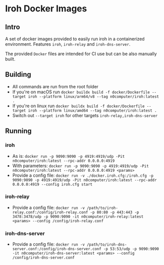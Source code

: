 # Iroh Docker Images

## Intro

A set of docker images provided to easily run iroh in a containerized environment.
Features `iroh`, `iroh-relay` and `iroh-dns-server`.

The provided `Docker` files are intended for CI use but can be also manually built.

## Building

- All commands are run from the root folder
- If you're on macOS run `docker buildx build -f docker/Dockerfile --target iroh --platform linux/arm64/v8 --tag n0computer/iroh:latest .`
- If you're on linux run `docker buildx build -f docker/Dockerfile --target iroh --platform linux/amd64 --tag n0computer/iroh:latest .`
- Switch out `--target iroh` for other targets `iroh-relay,iroh-dns-server`

## Running

### iroh

- As is: `docker run -p 9090:9090 -p 4919:4919/udp -Pit n0computer/iroh:latest --rpc-addr 0.0.0.0:4919`
- With parameters: `docker run -p 9090:9090 -p 4919:4919/udp -Pit n0computer/iroh:latest --rpc-addr 0.0.0.0:4919 <params>`
- Provide a config file: `docker run -v ./docker.iroh.cfg:/iroh.cfg -p 9090:9090 -p 4919:4919/udp -Pit n0computer/iroh:latest --rpc-addr 0.0.0.0:4919 --config iroh.cfg start`

### iroh-relay

- Provide a config file: `docker run -v /path/to/iroh-relay.conf:/config/iroh-relay.conf -p 80:80 -p 443:443 -p 3478:3478/udp -p 9090:9090 -it n0computer/iroh-relay:latest <params> --config /config/iroh-relay.conf`

### iroh-dns-server

- Provide a config file: `docker run -v /path/to/iroh-dns-server.conf:/config/iroh-dns-server.conf -p 53:53/udp -p 9090:9090 -it n0computer/iroh-dns-server:latest <params> --config /config/iroh-dns-server.conf`